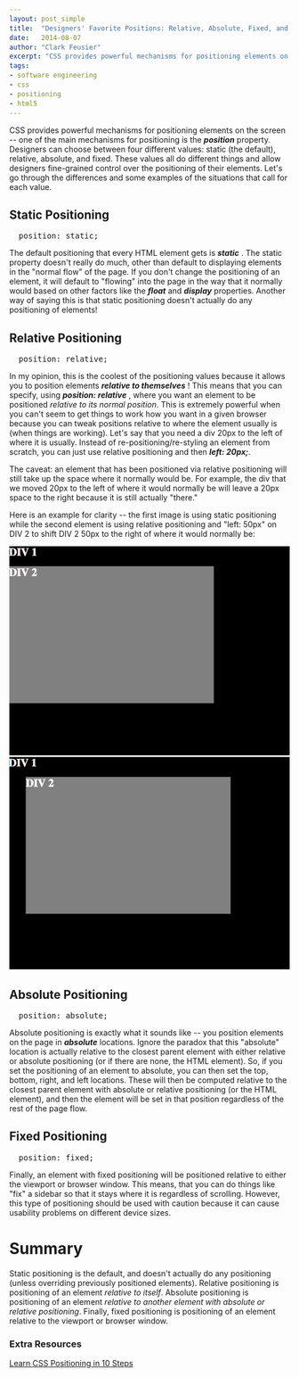 ```yaml
---
layout: post_simple
title:  "Designers' Favorite Positions: Relative, Absolute, Fixed, and Static"
date:   2014-08-07
author: "Clark Feusier"
excerpt: "CSS provides powerful mechanisms for positioning elements on the screen -- one of the main mechanisms for positioning is the 'position' property. Designers can choose between four different values: static (the default), relative, absolute, and fixed. These values all do different things and allow designers fine-grained control over the positioning of their elements. Let's go through the differences and some examples of the situations that call for each value ..."
tags:
- software engineering
- css
- positioning
- html5
---
```


CSS provides powerful mechanisms for positioning elements on the screen -- one of the main mechanisms for positioning is the ***position*** property. Designers can choose between four different values: static (the default), relative, absolute, and fixed. These values all do different things and allow designers fine-grained control over the positioning of their elements. Let's go through the differences and some examples of the situations that call for each value.

## Static Positioning

<pre class="brush: css">
  position: static;
</pre>

The default positioning that every HTML element gets is ***static*** . The static property doesn't really do much, other than default to displaying elements in the "normal flow" of the page. If you don't change the positioning of an element, it will default to "flowing" into the page in the way that it normally would based on other factors like the ***float*** and ***display*** properties. Another way of saying this is that static positioning doesn't actually do any positioning of elements!

## Relative Positioning

<pre class="brush: css">
  position: relative;
</pre>

In my opinion, this is the coolest of the positioning values because it allows you to position elements
***relative to themselves*** ! This means that you can specify, using
***position: relative*** , where you want an element to be positioned
*relative to its normal position*. This is extremely powerful when you can't seem to get things to work how you want in a given browser because you can tweak positions relative to where the element usually is (when things are working). Let's say that you need a div 20px to the left of where it is usually. Instead of re-positioning/re-styling an element from scratch, you can just use relative positioning and then
***left: 20px;***.

The caveat: an element that has been positioned via relative positioning will still take up the space where it normally would be. For example, the div that we moved 20px to the left of where it would normally be will leave a 20px space to the right because it is still actually "there."

Here is an example for clarity -- the first image is using static positioning while the second element is using relative positioning and "left: 50px" on DIV 2 to shift DIV 2 50px to the right of where it would normally be:

<img src='/img/blog/relative_positioning.png' class="exampleimg">
<img src='/img/blog/relative_positioning_left.png' class="exampleimg">

## Absolute Positioning

<pre class="brush: css">
  position: absolute;
</pre>

Absolute positioning is exactly what it sounds like -- you position elements on the page in
***absolute*** locations. Ignore the paradox that this "absolute" location is actually relative to the closest parent element with either relative or absolute positioning (or if there are none, the HTML element). So, if you set the positioning of an element to absolute, you can then set the top, bottom, right, and left locations. These will then be computed relative to the closest parent element with absolute or relative positioning (or the HTML element), and then the element will be set in that position regardless of the rest of the page flow.

## Fixed Positioning

<pre class="brush: css">
  position: fixed;
</pre>

Finally, an element with fixed positioning will be positioned relative to either the viewport or browser window. This means, that you can do things like "fix" a sidebar so that it stays where it is regardless of scrolling. However, this type of positioning should be used with caution because it can cause usability problems on different device sizes.

# Summary

Static positioning is the default, and doesn't actually do any positioning (unless overriding previously positioned elements). Relative positioning is positioning of an element
<em>relative to itself</em>. Absolute positioning is positioning of an element
<em>relative to another element with absolute or relative positioning</em>. Finally, fixed positioning is positioning of an element relative to the viewport or browser window.

### Extra Resources

<a href="http://www.barelyfitz.com/screencast/html-training/css/positioning/">Learn CSS Positioning in 10 Steps</a>
